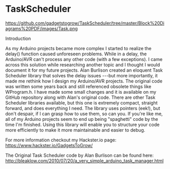 # TaskScheduler

https://github.com/gadgetstogrow/TaskScheduler/tree/master/Block%20Diagrams%20PDF/images/Task.png


Introduction

As my Arduino projects became more complex I started to realize the delay() function caused unforeseen problems. While in a delay, the Arduino/AVR can't process any other code (with a few exceptions). I came across this solution while researching another topic and I thought I would document it for my future projects. Alan Burlison created an eloquent Task Scheduler library that solves the delay issues ---but more importantly, it made me rethink how I design my Arduino/AVR projects. The original code was written some years back and still referenced obsolete things like WProgram.h. I have made some small changes and it is available on my GitHub repository along with Alan's original code. There are other Task Scheduler libraries available, but this one is extremely compact, straight forward, and does everything I need. The library uses pointers (eek!), but don't despair, if I can grasp how to use them, so can you. If you're like me, all of my Arduino projects seem to end up being "spaghetti" code by the time I'm finished. Using this library will enable you to structure your code more efficiently to make it more maintainable and easier to debug.


For more information checkout my Hackster.io page: 
https://www.hackster.io/GadgetsToGrow/

The Original Task Scheduler code by Alan Burlison can be found here: http://bleaklow.com/2010/07/20/a_very_simple_arduino_task_manager.html
